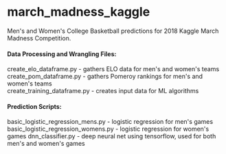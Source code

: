 # march_madness_kaggle
Men's and Women's College Basketball predictions for 2018 Kaggle March Madness Competition.

<h4>Data Processing and Wrangling Files:</h4>
create_elo_dataframe.py - gathers ELO data for men's and women's teams</br>
create_pom_dataframe.py - gathers Pomeroy rankings for men's and women's teams</br>
create_training_dataframe.py - creates input data for ML algorithms</br>

<h4>Prediction Scripts:</h4>
basic_logistic_regression_mens.py - logistic regression for men's games
basic_logistic_regression_womens.py - logistic regression for women's games
dnn_classifier.py - deep neural net using tensorflow, used for both men's and women's games
